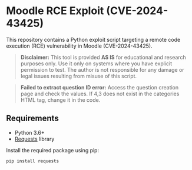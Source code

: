 # Moodle RCE Exploit (CVE-2024-43425)

This repository contains a Python exploit script targeting a remote code execution (RCE) vulnerability in Moodle (CVE-2024-43425).

> **Disclaimer:** This tool is provided **AS IS** for educational and research purposes only. Use it only on systems where you have explicit permission to test. The author is not responsible for any damage or legal issues resulting from misuse of this script.

> **Failed to extract question ID error:** Access the question creation page and check the values. If 4,3 does not exist in the categories </select> HTML tag, change it in the code.

## Requirements

- Python 3.6+
- [Requests](https://docs.python-requests.org/en/latest/) library

Install the required package using pip:

```bash
pip install requests
